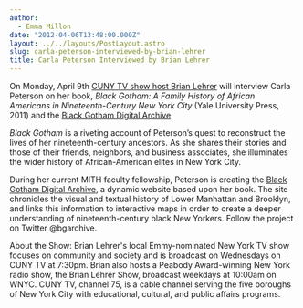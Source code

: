 ```yaml
---
author:
  - Emma Millon
date: "2012-04-06T13:48:00.000Z"
layout: ../../layouts/PostLayout.astro
slug: carla-peterson-interviewed-by-brian-lehrer
title: Carla Peterson Interviewed by Brian Lehrer
---
```


On Monday, April 9th [CUNY TV show host Brian Lehrer](http://www.cuny.tv/show/brianlehrer) will interview Carla Peterson on her book, _Black Gotham: A Family History of African Americans in Nineteenth-Century New York City_ (Yale University Press, 2011) and the [Black Gotham Digital Archive](http://www.blackgothamarchive.org/).

_Black Gotham_ is a riveting account of Peterson’s quest to reconstruct the lives of her nineteenth-century ancestors. As she shares their stories and those of their friends, neighbors, and business associates, she illuminates the wider history of African-American elites in New York City.

During her current MITH faculty fellowship, Peterson is creating the [Black Gotham Digital Archive](http://www.blackgothamarchive.org/), a dynamic website based upon her book. The site chronicles the visual and textual history of Lower Manhattan and Brooklyn, and links this information to interactive maps in order to create a deeper understanding of nineteenth-century black New Yorkers. Follow the project on Twitter @bgarchive.

About the Show: Brian Lehrer's local Emmy-nominated New York TV show focuses on community and society and is broadcast on Wednesdays on CUNY TV at 7:30pm. Brian also hosts a Peabody Award-winning New York radio show, the Brian Lehrer Show, broadcast weekdays at 10:00am on WNYC. CUNY TV, channel 75, is a cable channel serving the five boroughs of New York City with educational, cultural, and public affairs programs.
